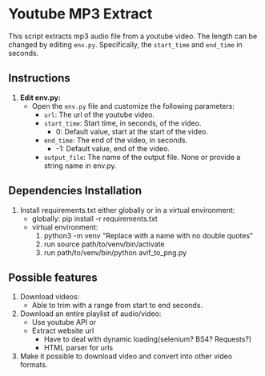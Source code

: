 # Youtube MP3 Extract

This script extracts mp3 audio file from a youtube video. The length can be changed by editing `env.py`. Specifically, the `start_time` and `end_time` in seconds. 

## Instructions

1. **Edit env.py:**
   - Open the `env.py` file and customize the following parameters:
     - `url`: The url of the youtube video.
     - `start_time`: Start time, in seconds, of the video.
        - 0: Default value, start at the start of the video.
     - `end_time`: The end of the video, in seconds. 
        - -1: Default value, end of the video. 
     - `output_file`: The name of the output file. None or provide a string name in env.py.

## Dependencies Installation
  1. Install requirements.txt either globally or in a virtual environment:
     - globally: pip install -r requirements.txt
     - virtual environment: 
        1. python3 -m venv "Replace with a name with no double quotes"
        2. run source path/to/venv/bin/activate
        3. run path/to/venv/bin/python avif_to_png.py

## Possible features
1. Download videos:
   - Able to trim with a range from start to end seconds.
2. Download an entire playlist of audio/video:
    - Use youtube API or
    - Extract website url
        - Have to deal with dynamic loading(selenium? BS4? Requests?)
        - HTML parser for urls
3. Make it possible to download video and convert into other video formats.